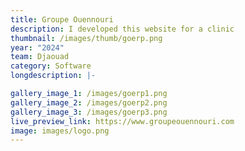 ```yaml
---
title: Groupe Ouennouri
description: I developed this website for a clinic
thumbnail: /images/thumb/goerp.png
year: "2024"
team: Djaouad
category: Software
longdescription: |-

gallery_image_1: /images/goerp1.png
gallery_image_2: /images/goerp2.png
gallery_image_3: /images/goerp3.png
live_preview_link: https://www.groupeouennouri.com
image: images/logo.png
---
```

